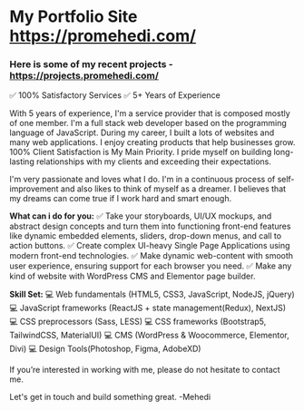 # My Portfolio Site https://promehedi.com/

### Here is some of my recent projects - https://projects.promehedi.com/

✅ 100% Satisfactory Services
✅ 5+ Years of Experience

With 5 years of experience, I'm a service provider that is composed mostly of one member. I'm a full stack web developer based on the programming language of JavaScript. During my career, I built a lots of websites and many web applications. I enjoy creating products that help businesses grow. 100% Client Satisfaction is My Main Priority. I pride myself on building long-lasting relationships with my clients and exceeding their expectations.

I'm very passionate and loves what I do. I'm in a continuous process of self-improvement and also likes to think of myself as a dreamer. I believes that my dreams can come true if I work hard and smart enough.

**What can i do for you:**
✅ Take your storyboards, UI/UX mockups, and abstract design concepts and turn them into functioning front-end features like dynamic embedded elements, sliders, drop-down menus, and call to action buttons.
✅ Create complex UI-heavy Single Page Applications using modern front-end technologies.
✅ Make dynamic web-content with smooth user experience, ensuring support for each browser you need.
✅ Make any kind of website with WordPress CMS and Elementor page builder.

**Skill Set:**
💻 Web fundamentals (HTML5, CSS3, JavaScript, NodeJS, jQuery)
💻 JavaScript frameworks (ReactJS + state management(Redux), NextJS)
💻 CSS preprocessors (Sass, LESS)
💻 CSS frameworks (Bootstrap5, TailwindCSS, MaterialUI)
💻 CMS (WordPress & Woocommerce, Elementor, Divi)
💻 Design Tools(Photoshop, Figma, AdobeXD)

If you’re interested in working with me, please do not hesitate to contact me.

Let's get in touch and build something great.
-Mehedi
